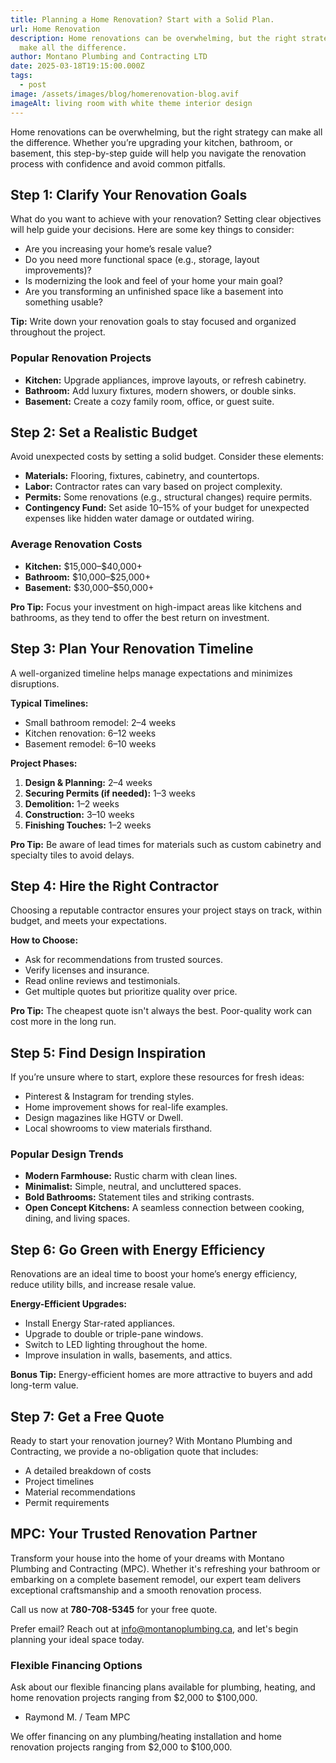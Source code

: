 ```yaml
---
title: Planning a Home Renovation? Start with a Solid Plan.
url: Home Renovation
description: Home renovations can be overwhelming, but the right strategy can
  make all the difference.
author: Montano Plumbing and Contracting LTD
date: 2025-03-18T19:15:00.000Z
tags:
  - post
image: /assets/images/blog/homerenovation-blog.avif
imageAlt: living room with white theme interior design
---
```

Home renovations can be overwhelming, but the right strategy can make all the difference. Whether you’re upgrading your kitchen, bathroom, or basement, this step-by-step guide will help you navigate the renovation process with confidence and avoid common pitfalls.

## Step 1: Clarify Your Renovation Goals

What do you want to achieve with your renovation? Setting clear objectives will help guide your decisions. Here are some key things to consider:

- Are you increasing your home’s resale value?
- Do you need more functional space (e.g., storage, layout improvements)?
- Is modernizing the look and feel of your home your main goal?
- Are you transforming an unfinished space like a basement into something usable?

**Tip:** Write down your renovation goals to stay focused and organized throughout the project.

### Popular Renovation Projects

- **Kitchen:** Upgrade appliances, improve layouts, or refresh cabinetry.
- **Bathroom:** Add luxury fixtures, modern showers, or double sinks.
- **Basement:** Create a cozy family room, office, or guest suite.

## Step 2: Set a Realistic Budget

Avoid unexpected costs by setting a solid budget. Consider these elements:

- **Materials:** Flooring, fixtures, cabinetry, and countertops.
- **Labor:** Contractor rates can vary based on project complexity.
- **Permits:** Some renovations (e.g., structural changes) require permits.
- **Contingency Fund:** Set aside 10–15% of your budget for unexpected expenses like hidden water damage or outdated wiring.

### Average Renovation Costs

- **Kitchen:** \$15,000–\$40,000+
- **Bathroom:** \$10,000–\$25,000+
- **Basement:** \$30,000–\$50,000+

**Pro Tip:** Focus your investment on high-impact areas like kitchens and bathrooms, as they tend to offer the best return on investment.

## Step 3: Plan Your Renovation Timeline

A well-organized timeline helps manage expectations and minimizes disruptions.

**Typical Timelines:**

- Small bathroom remodel: 2–4 weeks
- Kitchen renovation: 6–12 weeks
- Basement remodel: 6–10 weeks

**Project Phases:**

1. **Design & Planning:** 2–4 weeks
2. **Securing Permits (if needed):** 1–3 weeks
3. **Demolition:** 1–2 weeks
4. **Construction:** 3–10 weeks
5. **Finishing Touches:** 1–2 weeks

**Pro Tip:** Be aware of lead times for materials such as custom cabinetry and specialty tiles to avoid delays.

## Step 4: Hire the Right Contractor

Choosing a reputable contractor ensures your project stays on track, within budget, and meets your expectations.

**How to Choose:**

- Ask for recommendations from trusted sources.
- Verify licenses and insurance.
- Read online reviews and testimonials.
- Get multiple quotes but prioritize quality over price.

**Pro Tip:** The cheapest quote isn't always the best. Poor-quality work can cost more in the long run.

## Step 5: Find Design Inspiration

If you’re unsure where to start, explore these resources for fresh ideas:

- Pinterest & Instagram for trending styles.
- Home improvement shows for real-life examples.
- Design magazines like HGTV or Dwell.
- Local showrooms to view materials firsthand.

### Popular Design Trends

- **Modern Farmhouse:** Rustic charm with clean lines.
- **Minimalist:** Simple, neutral, and uncluttered spaces.
- **Bold Bathrooms:** Statement tiles and striking contrasts.
- **Open Concept Kitchens:** A seamless connection between cooking, dining, and living spaces.

## Step 6: Go Green with Energy Efficiency

Renovations are an ideal time to boost your home’s energy efficiency, reduce utility bills, and increase resale value.

**Energy-Efficient Upgrades:**

- Install Energy Star-rated appliances.
- Upgrade to double or triple-pane windows.
- Switch to LED lighting throughout the home.
- Improve insulation in walls, basements, and attics.

**Bonus Tip:** Energy-efficient homes are more attractive to buyers and add long-term value.

## Step 7: Get a Free Quote

Ready to start your renovation journey? With Montano Plumbing and Contracting, we provide a no-obligation quote that includes:

- A detailed breakdown of costs
- Project timelines
- Material recommendations
- Permit requirements

## MPC: Your Trusted Renovation Partner

Transform your house into the home of your dreams with Montano Plumbing and Contracting (MPC). Whether it's refreshing your bathroom or embarking on a complete basement remodel, our expert team delivers exceptional craftsmanship and a smooth renovation process.

Call us now at **780-708-5345** for your free quote.

Prefer email? Reach out at [info@montanoplumbing.ca](mailto:info@montanoplumbing.ca), and let's begin planning your ideal space today.

### Flexible Financing Options

Ask about our flexible financing plans available for plumbing, heating, and home renovation projects ranging from \$2,000 to \$100,000.

- Raymond M. / Team MPC

We offer financing on any plumbing/heating installation and home renovation projects ranging from \$2,000 to \$100,000.
